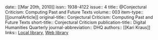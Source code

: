 date:: [[Mar 20th, 2010]]
issn:: 1938-4122
issue:: 4
title:: @Conjectural Criticism: Computing Past and Future Texts
volume:: 003
item-type:: [[journalArticle]]
original-title:: Conjectural Criticism: Computing Past and Future Texts
short-title:: Conjectural Criticism
publication-title:: Digital Humanities Quarterly
journal-abbreviation:: DHQ
authors:: [[Kari Kraus]]
links:: [Local library](zotero://select/groups/2386895/items/A7WQWBH5), [Web library](https://www.zotero.org/groups/2386895/items/A7WQWBH5)
